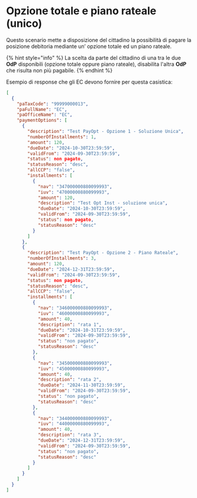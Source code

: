 # Opzione totale e piano rateale (unico)

Questo scenario mette a disposizione del cittadino la possibilità di pagare la posizione debitoria mediante un’ opzione totale ed un piano rateale.

{% hint style="info" %}
La scelta da parte del cittadino di una tra le due **OdP** disponibili (opzione totale oppure piano rateale), disabilita l'altra **OdP** che risulta non più pagabile.
{% endhint %}

Esempio di response che gli EC devono fornire per questa casistica:

```json
[
  {
    "paTaxCode": "99999000013",
    "paFullName": "EC",
    "paOfficeName": "EC",
    "paymentOptions": [
      {
        "description": "Test PayOpt - Opzione 1 - Soluzione Unica",
        "numberOfInstallments": 1,
        "amount": 120,
        "dueDate": "2024-10-30T23:59:59",
        "validFrom": "2024-09-30T23:59:59",
        "status": non pagato,
        "statusReason": "desc",
        "allCCP": "false",
        "installments": [
          {
            "nav": "347000000880099993",
            "iuv": "47000000880099993",
            "amount": 120,
            "description": "Test Opt Inst - soluzione unica",
            "dueDate": "2024-10-30T23:59:59",
            "validFrom": "2024-09-30T23:59:59",
            "status": non pagato,
            "statusReason": "desc"
          }
        ]
      },
      {
        "description": "Test PayOpt - Opzione 2 - Piano Rateale",
        "numberOfInstallments": 3,
        "amount": 120,
        "dueDate": "2024-12-31T23:59:59",
        "validFrom": "2024-09-30T23:59:59",
        "status": non pagato,
        "statusReason": "desc",
        "allCCP": "false",
        "installments": [
          {
            "nav": "346000000880099993",
            "iuv": "46000000880099993",
            "amount": 40,
            "description": "rata 1",
            "dueDate": "2024-10-31T23:59:59",
            "validFrom": "2024-09-30T23:59:59",
            "status": "non pagato",
            "statusReason": "desc"
          },
          {
            "nav": "345000000880099993",
            "iuv": "45000000880099993",
            "amount": 40,
            "description": "rata 2",
            "dueDate": "2024-11-30T23:59:59",
            "validFrom": "2024-09-30T23:59:59",
            "status": "non pagato",
            "statusReason": "desc"
          },
          {
            "nav": "344000000880099993",
            "iuv": "44000000880099993",
            "amount": 40,
            "description": "rata 3",
            "dueDate": "2024-12-31T23:59:59",
            "validFrom": "2024-09-30T23:59:59",
            "status": "non pagato",
            "statusReason": "desc"
          }
        ]
      }
    ]
  }
]

```
